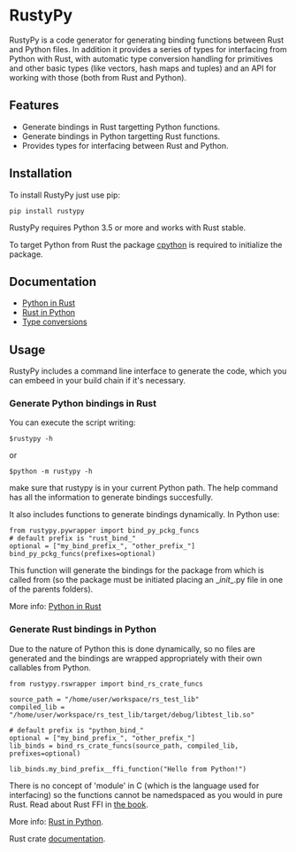 # RustyPy
RustyPy is a code generator for generating binding functions between Rust and
Python files. In addition it provides a series of types for interfacing from
Python with Rust, with automatic type conversion handling for primitives and
other basic types (like vectors, hash maps and tuples) and an API for working
with those (both from Rust and Python).

## Features
- Generate bindings in Rust targetting Python functions.
- Generate bindings in Python targetting Rust functions.
- Provides types for interfacing between Rust and Python.

## Installation
To install RustyPy just use pip:
```
pip install rustypy
```
RustyPy requires Python 3.5 or more and works with Rust stable.

To target Python from Rust the package [cpython](https://github.com/dgrunwald/rust-cpython)
is required to initialize the package.

## Documentation
* [Python in Rust](https://github.com/iduartgomez/rustypy/wiki/Python-in-Rust)
* [Rust in Python](https://github.com/iduartgomez/rustypy/wiki/Rust-in-Python)
* [Type conversions](https://github.com/iduartgomez/rustypy/wiki/Type-conversions)

## Usage
RustyPy includes a command line interface to generate the code, which you can
embeed in your build chain if it's necessary.

### Generate Python bindings in Rust
You can execute the script writing:
```
$rustypy -h
```
or
```
$python -m rustypy -h
```
make sure that rustypy is in your current Python path. The help command has
all the information to generate bindings succesfully.

It also includes functions to generate bindings dynamically. In Python use:
```
from rustypy.pywrapper import bind_py_pckg_funcs
# default prefix is "rust_bind_"
optional = ["my_bind_prefix_", "other_prefix_"]
bind_py_pckg_funcs(prefixes=optional)
```
This function will generate the bindings for the package from which is
called from (so the package must be initiated placing an  \__init__.py file in
one of the parents folders).

More info: [Python in Rust](https://github.com/iduartgomez/rustypy/wiki/Python-in-Rust)

### Generate Rust bindings in Python
Due to the nature of Python this is done dynamically, so no files
are generated and the bindings are wrapped appropriately with their own callables
from Python.

```
from rustypy.rswrapper import bind_rs_crate_funcs

source_path = "/home/user/workspace/rs_test_lib"
compiled_lib = "/home/user/workspace/rs_test_lib/target/debug/libtest_lib.so"

# default prefix is "python_bind_"
optional = ["my_bind_prefix_", "other_prefix_"]
lib_binds = bind_rs_crate_funcs(source_path, compiled_lib, prefixes=optional)

lib_binds.my_bind_prefix__ffi_function("Hello from Python!")
```

There is no concept of 'module' in C (which is the language used for interfacing)
so the functions cannot be namedspaced as you would in pure Rust. Read about
Rust FFI in [the book](https://doc.rust-lang.org/stable/book/ffi.html).

More info: [Rust in Python](https://github.com/iduartgomez/rustypy/wiki/Rust-in-Python).

Rust crate [documentation](https://iduartgomez.github.io/rustypy/).
